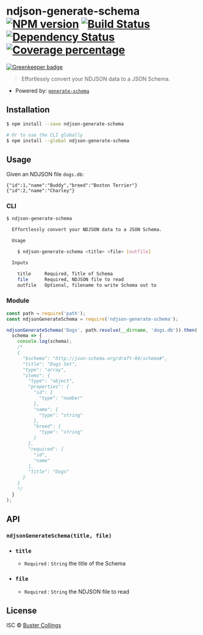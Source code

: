 # ndjson-generate-schema [![NPM version][npm-image]][npm-url] [![Build Status][travis-image]][travis-url] [![Dependency Status][daviddm-image]][daviddm-url] [![Coverage percentage][coveralls-image]][coveralls-url]

[![Greenkeeper badge](https://badges.greenkeeper.io/busterc/ndjson-generate-schema.svg)](https://greenkeeper.io/)

> Effortlessly convert your NDJSON data to a JSON Schema.

* Powered by: [`generate-schema`](https://github.com/nijikokun/generate-schema)

## Installation

```sh
$ npm install --save ndjson-generate-schema

# Or to use the CLI globally
$ npm install --global ndjson-generate-schema
```

## Usage

Given an NDJSON file `dogs.db`:

```
{"id":1,"name":"Buddy","breed":"Boston Terrier"}
{"id":2,"name":"Charley"}
```

### CLI

```sh
$ ndjson-generate-schema

  Effortlessly convert your NDJSON data to a JSON Schema.

  Usage

    $ ndjson-generate-schema <title> <file> [outfile]

  Inputs

    title     Required, Title of Schema
    file      Required, NDJSON file to read
    outfile   Optional, filename to write Schema out to
```

### Module

```js
const path = require('path');
const ndjsonGenerateSchema = require('ndjson-generate-schema');

ndjsonGenerateSchema('Dogs', path.resolve(__dirname, 'dogs.db')).then(
  schema => {
    console.log(schema);
    /*
    {
      "$schema": "http://json-schema.org/draft-04/schema#",
      "title": "Dogs Set",
      "type": "array",
      "items": {
        "type": "object",
        "properties": {
          "id": {
            "type": "number"
          },
          "name": {
            "type": "string"
          },
          "breed": {
            "type": "string"
          }
        },
        "required": [
          "id",
          "name"
        ],
        "title": "Dogs"
      }
    }
    */
  }
);
```

## API

### `ndjsonGenerateSchema(title, file)`

* ### `title`
  * `Required` : `String` the title of the Schema
* ### `file`
  * `Required` : `String` the NDJSON file to read

## License

ISC © [Buster Collings](https://about.me/buster)

[npm-image]: https://badge.fury.io/js/ndjson-generate-schema.svg
[npm-url]: https://npmjs.org/package/ndjson-generate-schema
[travis-image]: https://travis-ci.org/busterc/ndjson-generate-schema.svg?branch=master
[travis-url]: https://travis-ci.org/busterc/ndjson-generate-schema
[daviddm-image]: https://david-dm.org/busterc/ndjson-generate-schema.svg?theme=shields.io
[daviddm-url]: https://david-dm.org/busterc/ndjson-generate-schema
[coveralls-image]: https://coveralls.io/repos/busterc/ndjson-generate-schema/badge.svg
[coveralls-url]: https://coveralls.io/r/busterc/ndjson-generate-schema
